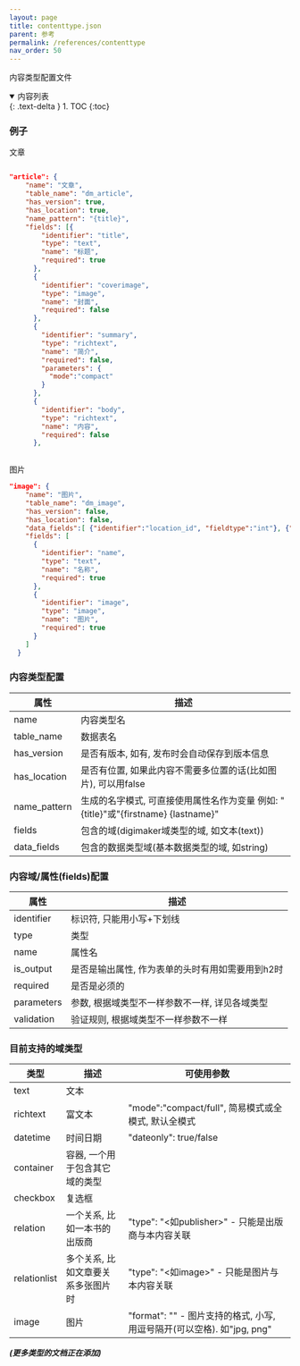 ```yaml
---
layout: page
title: contenttype.json
parent: 参考
permalink: /references/contenttype
nav_order: 50
---
```


内容类型配置文件

<details open markdown="block">
  <summary>
    内容列表
  </summary>
  {: .text-delta }
1. TOC
{:toc}
</details>

### 例子

文章
```json

"article": {
    "name": "文章",
    "table_name": "dm_article",
    "has_version": true,
    "has_location": true,
    "name_pattern": "{title}",
    "fields": [{
        "identifier": "title",
        "type": "text",
        "name": "标题",
        "required": true
      },     
      {
        "identifier": "coverimage",
        "type": "image",
        "name": "封面",
        "required": false
      },
      {
        "identifier": "summary",
        "type": "richtext",
        "name": "简介",
        "required": false,
        "parameters": {
          "mode":"compact"
        }
      },
      {
        "identifier": "body",
        "type": "richtext",
        "name": "内容",
        "required": false
      },
      
```
图片
```json
"image": {
    "name": "图片",
    "table_name": "dm_image",
    "has_version": false,
    "has_location": false,
    "data_fields":[ {"identifier":"location_id", "fieldtype":"int"}, {"identifier":"author", "fieldtype":"int"}, {"identifier":"published", "fieldtype":"int"}, {"identifier":"modified", "fieldtype":"int"}, {"identifier":"cuid", "fieldtype":"string"}],
    "fields": [
      {
        "identifier": "name",
        "type": "text",
        "name": "名称",
        "required": true
      },
      {
        "identifier": "image",
        "type": "image",
        "name": "图片",
        "required": true
      }
    ]
  }
```

### 内容类型配置

| 属性        | 描述           | 
| ------------- |-------------|
| name      | 内容类型名 | 
| table_name      | 数据表名      |  
| has_version | 是否有版本, 如有, 发布时会自动保存到版本信息      |   
| has_location | 是否有位置, 如果此内容不需要多位置的话(比如图片), 可以用false |
| name_pattern | 生成的名字模式, 可直接使用属性名作为变量 例如: "{title}"或"{firstname} {lastname}"|
| fields|包含的域(digimaker域类型的域, 如文本(text)) |
| data_fields|包含的数据类型域(基本数据类型的域, 如string)|

### 内容域/属性(fields)配置

| 属性        | 描述           | 
| ------------- |-------------|
| identifier      | 标识符, 只能用小写+下划线 | 
| type      | 类型      |  
| name | 属性名      |   
| is_output|是否是输出属性, 作为表单的头时有用如需要用到h2时|
| required | 是否是必须的 |
| parameters | 参数, 根据域类型不一样参数不一样, 详见各域类型 |
| validation | 验证规则, 根据域类型不一样参数不一样 |

### 目前支持的域类型

| 类型       | 描述           | 可使用参数 | 
| ------------- |-------------|-------|
| text      | 文本 |  | 
| richtext      | 富文本 | "mode":"compact/full", 简易模式或全模式, 默认全模式 |
| datetime      | 时间日期 | "dateonly": true/false | 
| container      | 容器, 一个用于包含其它域的类型 |  |
| checkbox      | 复选框 |  |
| relation      | 一个关系, 比如一本书的出版商 | "type": "<如publisher>" - 只能是出版商与本内容关联 |
| relationlist  | 多个关系, 比如文章要关系多张图片时 | "type": "<如image>" - 只能是图片与本内容关联 |
| image      | 图片 | "format": "" - 图片支持的格式, 小写, 用逗号隔开(可以空格). 如"jpg, png" | 

***(更多类型的文档正在添加)***


